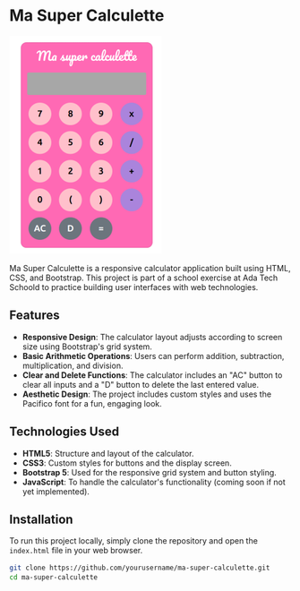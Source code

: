 # Ma Super Calculette

![Calculator Screenshot](./calculette.png)

Ma Super Calculette is a responsive calculator application built using HTML, CSS, and Bootstrap. This project is part of a school exercise at Ada Tech Schoold to practice building user interfaces with web technologies.

## Features

- **Responsive Design**: The calculator layout adjusts according to screen size using Bootstrap's grid system.
- **Basic Arithmetic Operations**: Users can perform addition, subtraction, multiplication, and division.
- **Clear and Delete Functions**: The calculator includes an "AC" button to clear all inputs and a "D" button to delete the last entered value.
- **Aesthetic Design**: The project includes custom styles and uses the Pacifico font for a fun, engaging look.

## Technologies Used

- **HTML5**: Structure and layout of the calculator.
- **CSS3**: Custom styles for buttons and the display screen.
- **Bootstrap 5**: Used for the responsive grid system and button styling.
- **JavaScript**: To handle the calculator's functionality (coming soon if not yet implemented).

## Installation

To run this project locally, simply clone the repository and open the `index.html` file in your web browser.

```bash
git clone https://github.com/yourusername/ma-super-calculette.git
cd ma-super-calculette


